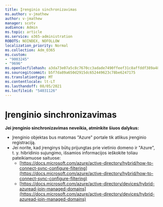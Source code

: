 ```yaml
---
title: Įrenginio sinchronizavimas
ms.author: v-jmathew
author: v-jmathew
manager: scotv
audience: Admin
ms.topic: article
ms.service: o365-administration
ROBOTS: NOINDEX, NOFOLLOW
localization_priority: Normal
ms.collection: Adm_O365
ms.custom:
- "9003245"
- "9696"
ms.openlocfilehash: a3da73e07a5c8c7670cc3adade7490ffeef31c8affddf389a48a8be11e8b58a2
ms.sourcegitcommit: b5f7da89a650d2915dc652449623c78be6247175
ms.translationtype: MT
ms.contentlocale: lt-LT
ms.lasthandoff: 08/05/2021
ms.locfileid: "54031126"
---
```

# <a name="device-sync"></a>Įrenginio sinchronizavimas

**Jei įrenginio sinchronizavimas neveikia, atminkite šiuos dalykus:**

- Įrenginio objektas bus matomas "Azure" portale tik atlikus įrenginio registraciją.
- Jei norite, kad įrenginys būtų prijungtas prie vietinio domeno ir "Azure", t. y. hibridinio sujungimo, išsamios informacijos ieškokite toliau pateikiamuose saituose:
  - [https://docs.microsoft.com/azure/active-directory/hybrid/how-to-connect-sync-configure-filtering](https://docs.microsoft.com/azure/active-directory/hybrid/how-to-connect-sync-configure-filtering)
  - [https://docs.microsoft.com/azure/active-directory/devices/hybrid-azuread-join-managed-domains](https://docs.microsoft.com/azure/active-directory/devices/hybrid-azuread-join-managed-domains)
